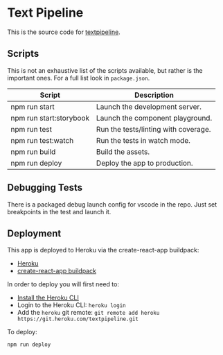 # Text Pipeline

This is the source code for [textpipeline](http://textpipeline.herokuapp.com/).

## Scripts

This is not an exhaustive list of the scripts available, but rather is the important ones. For a full list look in `package.json`.

| Script                  | Description                          |
| ----------------------- | ------------------------------------ |
| npm run start           | Launch the development server.       |
| npm run start:storybook | Launch the component playground.     |
| npm run test            | Run the tests/linting with coverage. |
| npm run test:watch      | Run the tests in watch mode.         |
| npm run build           | Build the assets.                    |
| npm run deploy          | Deploy the app to production.        |

## Debugging Tests

There is a packaged debug launch config for vscode in the repo. Just set breakpoints in the test and launch it.

## Deployment

This app is deployed to Heroku via the create-react-app buildpack:

- [Heroku](https://www.heroku.com/)
- [create-react-app buildpack](https://github.com/mars/create-react-app-buildpack)

In order to deploy you will first need to:

- [Install the Heroku CLI](https://toolbelt.heroku.com/)
- Login to the Heroku CLI: `heroku login`
- Add the `heroku` git remote: `git remote add heroku https://git.heroku.com/textpipeline.git`

To deploy:

`npm run deploy`
